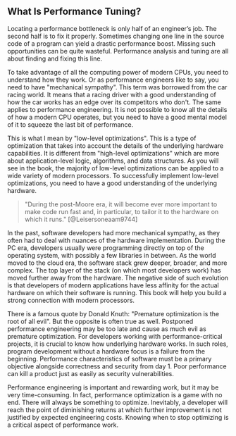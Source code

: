 ## What Is Performance Tuning?

Locating a performance bottleneck is only half of an engineer’s job. The second half is to fix it properly. Sometimes changing one line in the source code of a program can yield a drastic performance boost. Missing such opportunities can be quite wasteful. Performance analysis and tuning are all about finding and fixing this line.

To take advantage of all the computing power of modern CPUs, you need to understand how they work. Or as performance engineers like to say, you need to have "mechanical sympathy". This term was borrowed from the car racing world. It means that a racing driver with a good understanding of how the car works has an edge over its competitors who don't. The same applies to performance engineering. It is not possible to know all the details of how a modern CPU operates, but you need to have a good mental model of it to squeeze the last bit of performance.

This is what I mean by "low-level optimizations". This is a type of optimization that takes into account the details of the underlying hardware capabilities. It is different from "high-level optimizations" which are more about application-level logic, algorithms, and data structures. As you will see in the book, the majority of low-level optimizations can be applied to a wide variety of modern processors. To successfully implement low-level optimizations, you need to have a good understanding of the underlying hardware. 

> "During the post-Moore era, it will become ever more important to make code run fast and, in particular, to tailor it to the hardware on which it runs." [@Leisersoneaam9744]

In the past, software developers had more mechanical sympathy, as they often had to deal with nuances of the hardware implementation. During the PC era, developers usually were programming directly on top of the operating system, with possibly a few libraries in between. As the world moved to the cloud era, the software stack grew deeper, broader, and more complex. The top layer of the stack (on which most developers work) has moved further away from the hardware. The negative side of such evolution is that developers of modern applications have less affinity for the actual hardware on which their software is running. This book will help you build a strong connection with modern processors.

There is a famous quote by Donald Knuth: "Premature optimization is the root of all evil". But the opposite is often true as well. Postponed performance engineering may be too late and cause as much evil as premature optimization. For developers working with performance-critical projects, it is crucial to know how underlying hardware works. In such roles, program development without a hardware focus is a failure from the beginning. Performance characteristics of software must be a primary objective alongside correctness and security from day 1. Poor performance can kill a product just as easily as security vulnerabilities.

Performance engineering is important and rewarding work, but it may be very time-consuming. In fact, performance optimization is a game with no end. There will always be something to optimize. Inevitably, a developer will reach the point of diminishing returns at which further improvement is not justified by expected engineering costs. Knowing when to stop optimizing is a critical aspect of performance work.
